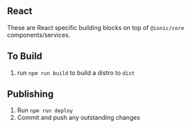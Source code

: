 
## React

These are React specific building blocks on top of `@ionic/core` components/services.

## To Build

1. run `npm run build` to build a distro to `dist`

## Publishing

1. Run `npm run deploy`
2. Commit and push any outstanding changes
